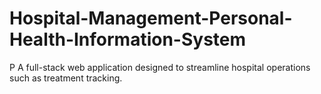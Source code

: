 # Hospital-Management-Personal-Health-Information-System
P A full-stack web application designed to streamline hospital operations such as  treatment tracking. 
